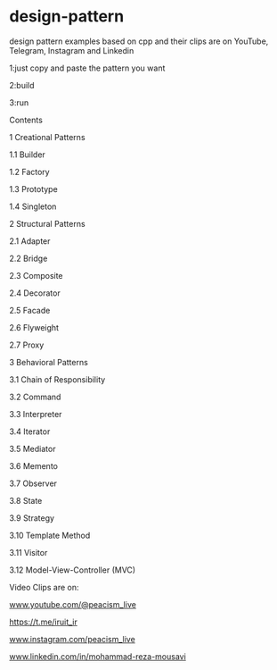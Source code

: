 # design-pattern
design pattern examples based on cpp and their clips are on YouTube, Telegram, Instagram and Linkedin

1:just copy and paste the pattern you want 

2:build 

3:run

Contents

1 Creational Patterns

1.1 Builder

1.2 Factory

1.3 Prototype

1.4 Singleton

2 Structural Patterns

2.1 Adapter

2.2 Bridge

2.3 Composite

2.4 Decorator

2.5 Facade

2.6 Flyweight

2.7 Proxy

3 Behavioral Patterns

3.1 Chain of Responsibility

3.2 Command

3.3 Interpreter

3.4 Iterator

3.5 Mediator

3.6 Memento

3.7 Observer

3.8 State

3.9 Strategy

3.10 Template Method

3.11 Visitor

3.12 Model-View-Controller (MVC)

Video Clips are on:

www.youtube.com/@peacism_live

https://t.me/iruit_ir

www.instagram.com/peacism_live

www.linkedin.com/in/mohammad-reza-mousavi